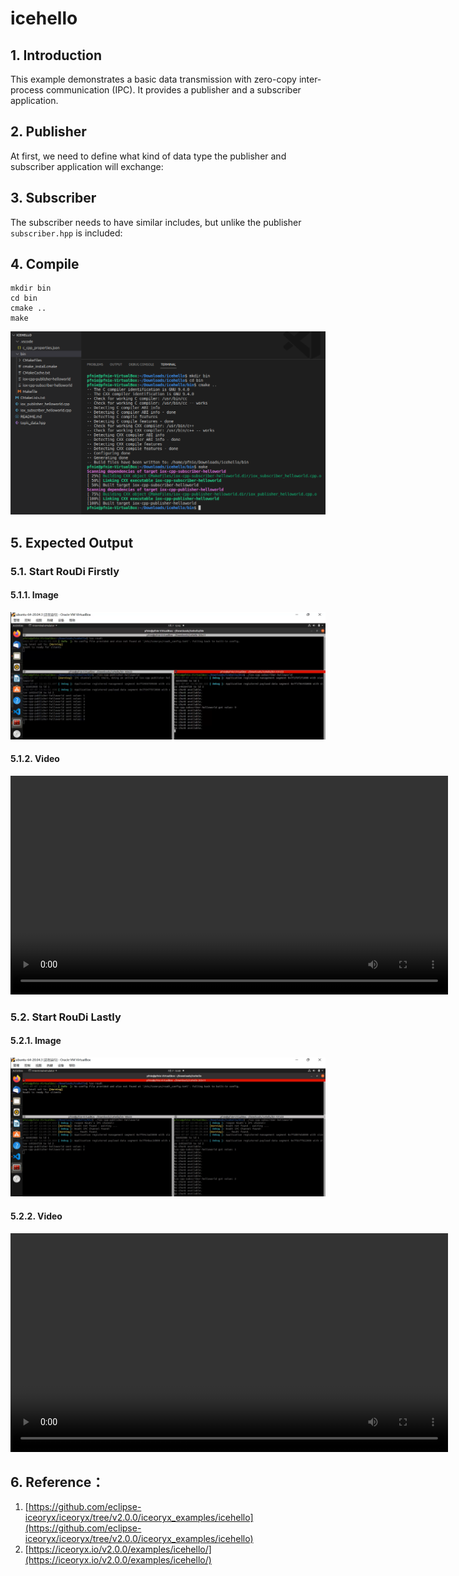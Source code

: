 # icehello

## 1. Introduction

This example demonstrates a basic data transmission with zero-copy inter-process communication (IPC). It provides a publisher and a subscriber application.

## 2. Publisher

At first, we need to define what kind of data type the publisher and subscriber application will exchange:

## 3. Subscriber

The subscriber needs to have similar includes, but unlike the publisher `subscriber.hpp` is included:

## 4. Compile

```
mkdir bin
cd bin
cmake ..
make
```

![](images/2022-07-07_133736.png)

## 5. Expected Output

### 5.1. Start RouDi Firstly

#### 5.1.1. Image

![](images/2022-07-10_131154.png)

#### 5.1.2. Video

<video width="700" controls>
	<source src="/en/latest/_static/icehello01.mp4" />
</video>


### 5.2. Start RouDi Lastly

#### 5.2.1. Image

![](images/2022-07-10_131525.png)

#### 5.2.2. Video

<video width="700" controls>
	<source src="/en/latest/_static/icehello02.mp4" />
</video>

## 6. Reference：

1. [https://github.com/eclipse-iceoryx/iceoryx/tree/v2.0.0/iceoryx_examples/icehello](https://github.com/eclipse-iceoryx/iceoryx/tree/v2.0.0/iceoryx_examples/icehello)
2. [https://iceoryx.io/v2.0.0/examples/icehello/](https://iceoryx.io/v2.0.0/examples/icehello/)
